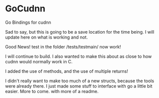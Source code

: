 # GoCudnn
Go Bindings for cudnn


Sad to say, but this is going to be a save location for the time being.  I will update here on what is working and not. 

Good News! test in the folder /tests/testmain/ now work!

I will continue to build.  I also wanted to make this about as close to how cudnn would normally work in C.  

I added the use of methods, and the use of multiple returns!

I didn't really want to make too much of a new structs, because the tools were already there. 
I just made some stuff to interface with go a little bit easier.  More to come. with more of a readme.